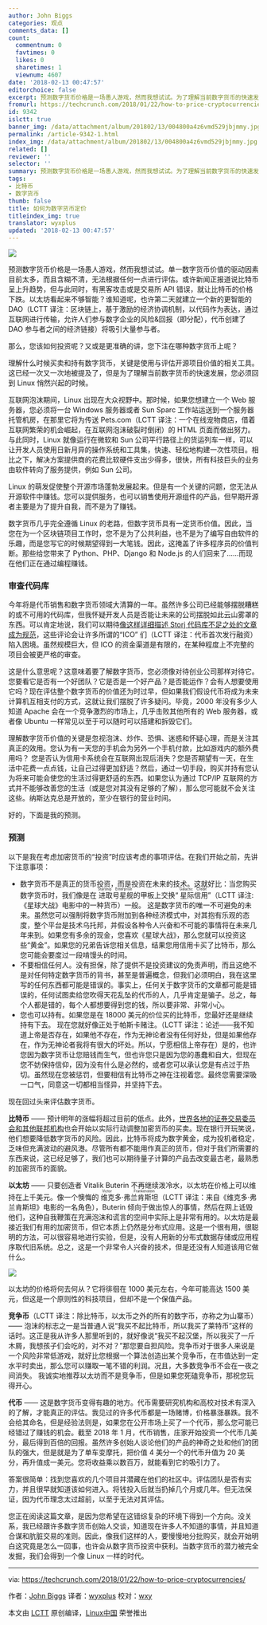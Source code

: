 ```yaml
---
author: John Biggs
categories: 观点
comments_data: []
count:
  commentnum: 0
  favtimes: 0
  likes: 0
  sharetimes: 1
  viewnum: 4607
date: '2018-02-13 00:47:57'
editorchoice: false
excerpt: 预测数字货币价格是一场愚人游戏，然而我想试试。为了理解当前数字货币的快速发展，您必须回到 Linux 悄然兴起的时候。
fromurl: https://techcrunch.com/2018/01/22/how-to-price-cryptocurrencies/
id: 9342
islctt: true
banner_img: /data/attachment/album/201802/13/004800a4z6vmd529jbjmmy.jpg
permalink: /article-9342-1.html
index_img: /data/attachment/album/201802/13/004800a4z6vmd529jbjmmy.jpg.thumb.jpg
related: []
reviewer: ''
selector: ''
summary: 预测数字货币价格是一场愚人游戏，然而我想试试。为了理解当前数字货币的快速发展，您必须回到 Linux 悄然兴起的时候。
tags:
- 比特币
- 数字货币
thumb: false
title: 如何为数字货币定价
titleindex_img: true
translator: wyxplus
updated: '2018-02-13 00:47:57'
---
```


![](/data/attachment/album/201802/13/004800a4z6vmd529jbjmmy.jpg)


预测数字货币价格是一场愚人游戏，然而我想试试。单一数字货币价值的驱动因素目前太多，而且含糊不清，无法根据任何一点进行评估。或许新闻正报道说比特币呈上升趋势，但与此同时，有黑客攻击或是交易所 API 错误，就让比特币的价格下跌。以太坊看起来不够智能？谁知道呢，也许第二天就建立一个新的更智能的 DAO（LCTT 译注：区块链上，基于激励的经济协调机制，以代码作为表达，通过互联网进行传输，允许人们参与数字企业的风险&回报（即分配），代币创建了 DAO 参与者之间的经济链接）将吸引大量参与者。


那么，您该如何投资呢？又或是更准确的讲，您下注在哪种数字货币上呢？


理解什么时候买卖和持有数字货币，关键是使用与评估开源项目价值的相关工具。这已经一次又一次地被提及了，但是为了理解当前数字货币的快速发展，您必须回到 Linux 悄然兴起的时候。


互联网泡沫期间，Linux 出现在大众视野中。那时候，如果您想建立一个 Web 服务器，您必须将一台 Windows 服务器或者 Sun Sparc 工作站运送到一个服务器托管机房，在那里它将为传送 Pets.com（LCTT 译注：一个在线宠物商店，借着互联网繁荣的机会崛起，在互联网泡沫破裂时倒闭）的 HTML 页面而做出努力。与此同时，Linux 就像运行在微软和 Sun 公司平行路径上的货运列车一样，可以让开发人员使用日新月异的操作系统和工具集，快速、轻松地构建一次性项目。相比之下，解决方案提供商的花费比软硬件支出少得多，很快，所有科技巨头的业务由软件转向了服务提供，例如 Sun 公司。


Linux 的萌发促使整个开源市场蓬勃发展起来。但是有一个关键的问题，您无法从开源软件中赚钱。您可以提供服务，也可以销售使用开源组件的产品，但早期开源者主要是为了提升自我，而不是为了赚钱。


数字货币几乎完全遵循 Linux 的老路，但数字货币具有一定货币价值。因此，当您在为一个区块链项目工作时，您不是为了公共利益，也不是为了编写自由软件的乐趣，而是您写它的时候期望得到一大笔钱。因此，这掩盖了许多程序员的价值判断。那些给您带来了 Python、PHP、Django 和 Node.js 的人们回来了……而现在他们正在通过编程赚钱。


### 审查代码库


今年将是代币销售和数字货币领域大清算的一年。虽然许多公司已经能够摆脱糟糕的或不可用的代码库，但我怀疑开发人员是否能让未来的公司摆脱如此云山雾罩的东西。可以肯定地说，我们可以期待[像这样详细描述 Storj 代码库不足之处的文章成为规范](https://shitcoin.com/storj-not-a-dropbox-killer-1a9f27983d70)，这些评论会让许多所谓的“ICO” 们（LCTT 译注：代币首次发行融资）陷入困境。虽然规模巨大，但 ICO 的资金渠道是有限的，在某种程度上不完整的项目会被更严格的审查。


这是什么意思呢？这意味着要了解数字货币，您必须像对待创业公司那样对待它。您要看它是否有一个好团队？它是否是一个好产品？是否能运作？会有人想要使用它吗？现在评估整个数字货币的价值还为时过早，但如果我们假设代币将成为未来计算机互相支付的方式，这就让我们摆脱了许多疑问。毕竟，2000 年没有多少人知道 Apache 会在一个竞争激烈的市场上，几乎击败其他所有的 Web 服务器，或者像 Ubuntu 一样常见以至于可以随时可以搭建和拆毁它们。


理解数字货币价值的关键是忽视泡沫、炒作、恐惧、迷惑和怀疑心理，而是关注其真正的效用。您认为有一天您的手机会为另外一个手机付款，比如游戏内的额外费用吗？ 您是否认为信用卡系统会在互联网出现后消失？您是否期望有一天，在生活中花费一点点钱，让自己过得更加舒适？然后，通过一切手段，购买并持有您认为将来可能会使您的生活过得更舒适的东西。如果您认为通过 TCP/IP 互联网的方式并不能够改善您的生活（或是您对其没有足够的了解），那么您可能就不会关注这些。纳斯达克总是开放的，至少在银行的营业时间。


好的，下面是我的预测。


### 预测


以下是我在考虑加密货币的“投资”时应该考虑的事项评估。在我们开始之前，先讲下注意事项：


* 数字货币不是真正的货币投资，而是投资在未来的技术。这就好比：当您购买数字货币时，我们像是在<ruby> 进取号星舰 <rt>  Starship Enterprise </rt></ruby>的甲板上交换“<ruby> 星际信用 <rt>  Galactic Credit </rt></ruby>”（LCTT 译注:《星球大战》电影中的一种货币）一般。 这是数字货币的唯一不可避免的未来。虽然您可以强制将数字货币附加到各种经济模式中，对其抱有乐观的态度，整个平台是技术乌托邦，并假设各种令人兴奋和不可能的事情将在未来几年来到。如果您有多余的现金，您喜欢《星球大战》，那么您就可以投资这些“黄金”。如果您的兄弟告诉您相关信息，结果您用信用卡买了比特币，那么您可能会要度过一段啃馒头的时间。
* 不要相信任何人。没有担保，除了提供不是投资建议的免责声明，而且这绝不是对任何特定数字货币的背书，甚至是普遍概念，但我们必须明白，我在这里写的任何东西都可能是错误的。事实上，任何关于数字货币的文章都可能是错误的，任何试图卖给您吹得天花乱坠的代币的人，几乎肯定是骗子。总之，每个人都是错的，每个人都想要得到您的钱，所以要非常、非常小心。
* 您也可以持有。如果您是在 18000 美元的价位买的比特币，您最好还是继续持有下去。 现在您就好像正处于帕斯卡赌注。（LCTT 译注：论述——我不知道上帝是否存在，如果他不存在，作为无神论者没有任何好处，但是如果他存在，作为无神论者我将有很大的坏处。所以，宁愿相信上帝存在）是的，也许您因为数字货币让您赔钱而生气，但也许您只是因为您的愚蠢和自大，但现在您不妨保持信仰，因为没有什么是必然的，或者您可以承认您是有点过于热切。虽然现在您被惩罚，但要相信有比特币之神在注视着您。最终您需要深吸一口气，同意这一切都相当怪异，并坚持下去。


现在回过头来评估数字货币。


**比特币** —— 预计明年的涨幅将超过目前的低点。此外，[世界各地的证券交易委员会和其他联邦机构](http://www.businessinsider.com/bitcoin-price-cryptocurrency-warning-from-sec-cftc-2018-1)也会开始以实际行动调整加密货币的买卖。现在银行开玩笑说，他们想要降低数字货币的风险。因此，比特币将成为数字黄金，成为投机者稳定，乏味但充满波动的避风港。尽管所有都不能用作真正的货币，但对于我们所需要的东西来说，这已经足够了，我们也可以期待量子计算的产品去改变最古老，最熟悉的加密货币的面貌。


**以太坊** —— 只要创造者 Vitalik Buterin 不再继续泼冷水，以太坊在价格上可以维持在上千美元。像一个懊悔的<ruby> 维克多·弗兰肯斯坦 <rt>  Victor Frankenstein </rt></ruby>（LCTT 译注：来自《维克多·弗兰肯斯坦》电影的一名角色），Buterin 倾向于做出惊人的事情，然后在网上诋毁他们，这种自我鞭策在充满泡沫和谎言的空间中实际上是非常有用的。以太坊是最接近我们有用的加密货币，但它本质上仍然是分布式应用。这是一个很有用，很聪明的方法，可以很容易地进行实验，但是，没有人用新的分布式数据存储或应用程序取代旧系统。总之，这是一个非常令人兴奋的技术，但是还没有人知道该用它做什么。


![](/data/attachment/album/201802/13/004803w1bfmgzggyng12np.png)


以太坊的价格将何去何从？它将徘徊在 1000 美元左右，今年可能高达 1500 美元，但这是一个原则性的科技项目，但却不是一个保值产品。


**竞争币**（LCTT 译注：除比特币，以太币之外的所有的数字币，亦称之为山寨币） —— 泡沫的标志之一是当普通人说“我买不起比特币，所以我买了莱特币”这样的话时。这正是我从许多人那里听到的，就好像说“我买不起汉堡，所以我买了一斤木屑，我想孩子们会吃的，对不对？”那您要自担风险。竞争币对于很多人来说是一个风险非常低游戏，就好比您根据一个算法创造出某个竞争币，在市值达到一定水平时卖出，那么您可以赚取一笔不错的利润。况且，大多数竞争币不会在一夜之间消失。 我诚实地推荐以太坊而不是竞争币，但是如果您死磕竞争币，那祝您玩得开心。


**代币** —— 这是数字货币变得有趣的地方。代币需要研究机构和高校对技术有深入的了解，才能真正的评估。我见过的许多代币都是一场赌博，价格暴涨暴跌。我不会给其命名，但是经验法则是，如果您在公开市场上买了一个代币，那么您可能已经错过了赚钱的机会。截至 2018 年 1 月，代币销售，庄家开始投资一个代币几美分，最后得到百倍的回报。虽然许多创始人谈论他们的产品的神奇之处和他们的团队的强大，但是就是为了单车变摩托，把价值 4 美分一个的代币升值为 20 美分，再升值成一美元。您将收益乘以数百万，就能看到它的吸引力了。


答案很简单：找到您喜欢的几个项目并潜藏在他们的社区中。评估团队是否有实力，并且很早就知道该如何进入。将钱投入后就当扔掉几个月或几年。但无法保证，因为代币理念太过超前，以至于无法对其评估。


您正在阅读这篇文章，是因为您希望在这错综复杂的环境下得到一个方向。没关系，我已经跟许多数字货币创始人交谈，知道现在许多人不知道的事情，并且知道合谋和肮脏交易的准则。因此，像我们这样的人，要慢慢地分批购买，就会开始明白这究竟是怎么一回事，也许会从数字货币投资中获利。当数字货币的潜力被完全发掘，我们会得到一个像 Linux 一样的时代。




---


via: <https://techcrunch.com/2018/01/22/how-to-price-cryptocurrencies/>


作者：[John Biggs](https://techcrunch.com/author/john-biggs/) 译者：[wyxplus](https://github.com/wyxplus) 校对：[wxy](https://github.com/wxy)


本文由 [LCTT](https://github.com/LCTT/TranslateProject) 原创编译，[Linux中国](https://linux.cn/) 荣誉推出